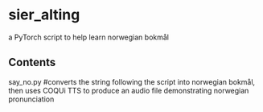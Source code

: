 # sier_alting
a PyTorch script to help learn norwegian bokmål

## Contents
say_no.py <engelsk text> #converts the string following the script into norwegian bokmål, then uses COQUi TTS to produce an audio file demonstrating norwegian pronunciation
